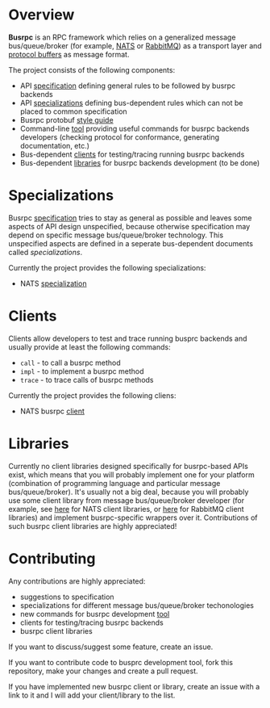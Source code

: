 # Overview

**Busrpc** is an RPC framework which relies on a generalized message bus/queue/broker (for example, [NATS](https://nats.io/) or [RabbitMQ](https://rabbitmq.com/)) as a transport layer and [protocol buffers](https://developers.google.com/protocol-buffers) as message format.

The project consists of the following components:
* API [specification](./docs/busrpc.md) defining general rules to be followed by busrpc backends
* API [specializations](Specializations) defining bus-dependent rules which can not be placed to common specification
* Busrpc protobuf [style guide](./docs/style.md)
* Command-line [tool](./docs/tools/busrpc-tool.md) providing useful commands for busrpc backends developers (checking protocol for conformance, generating documentation, etc.)
* Bus-dependent [clients](Clients) for testing/tracing running busrpc backends
* Bus-dependent [libraries](Libraries) for busrpc backends development (to be done)

# Specializations

Busrpc [specification](./busrpc.md) tries to stay as general as possible and leaves some aspects of API design unspecified, because otherwise specification may depend on specific message bus/queue/broker technology. This unspecified aspects are defined in a seperate bus-dependent documents called *specializations*.

Currently the project provides the following specializations:
* NATS [specialization](./docs/specializations/nats-busrpc.md)

# Clients

Clients allow developers to test and trace running busprc backends and usually provide at least the following commands:
* `call` - to call a busrpc method
* `impl` - to implement a busrpc method
* `trace` - to trace calls of busrpc methods

Currently the project provides the following cliens:
* NATS busrpc [client](https://github.com/pananton/nats-busrpc-cli)

# Libraries

Currently no client libraries designed specifically for busrpc-based APIs exist, which means that you will probably implement one for your platform (combination of programming language and particular message bus/queue/broker). It's usually not a big deal, because you will probably use some client library from message bus/queue/broker developer (for example, see [here](https://nats.io/download/#nats-clients) for NATS client libraries, or [here](https://www.rabbitmq.com/devtools.html) for RabbitMQ client libraries) and implement busrpc-specific wrappers over it. Contributions of such busrpc client libraries are highly appreciated!

# Contributing

Any contributions are highly appreciated:
* suggestions to specification
* specializations for different message bus/queue/broker techonologies
* new commands for busrpc development [tool](./tools/busrpc-tool.md)
* clients for testing/tracing busrpc backends
* busrpc client libraries

If you want to discuss/suggest some feature, create an issue.

If you want to contribute code to busprc development tool, fork this repository, make your changes and create a pull request.

If you have implemented new busrpc client or library, create an issue with a link to it and I will add your client/library to the list.
